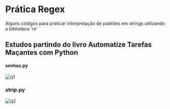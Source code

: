 # Prática Regex

Alguns códigos para praticar interpretação de padrões em strings utilizando a biblioteca 're'

## Estudos partindo do livro Automatize Tarefas Maçantes com Python


#### senhas.py
![q1](https://cdn.discordapp.com/attachments/715218092560613476/1213683989361987674/image.png?ex=65f65e4c&is=65e3e94c&hm=1e7d47974ea79f9119958bdb4fc744eeff55c93f744bab379970ba91c22a34ac&)


### strip.py
![q2](https://cdn.discordapp.com/attachments/715218092560613476/1213685140950356038/image.png?ex=65f65f5e&is=65e3ea5e&hm=67ad1d0af0fc61c15f79d084ee7b26a0e1aef1b9becbbfa6dfad099201b8dba5&)
